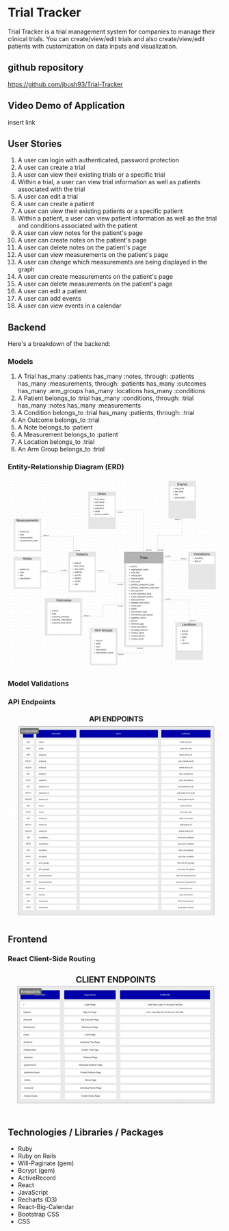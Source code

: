 # Trial Tracker

Trial Tracker is a trial management system for companies to manage their clinical trials. You can create/view/edit trials and also create/view/edit patients with customization on data inputs and visualization. 

## github repository
https://github.com/jbush93/Trial-Tracker

## Video Demo of Application
insert link

## User Stories
1. A user can login with authenticated, password protection
2. A user can create a trial
3. A user can view their existing trials or a specific trial
4. Within a trial, a user can view trial information as well as patients associated with the trial
5. A user can edit a trial
6. A user can create a patient
7. A user can view their existing patients or a specific patient
8. Within a patient, a user can view patient information as well as the trial and conditions associated with the patient
9. A user can view notes for the patient's page
10. A user can create notes on the patient's page
11. A user can delete notes on the patient's page
12. A user can view measurements on the patient's page
13. A user can change which measurements are being displayed in the graph
14. A user can create measurements on the patient's page
15. A user can delete measurements on the patient's page
16. A user can edit a patient
17. A user can add events
18. A user can view events in a calendar

## Backend
Here's a breakdown of the backend:
### Models
1. A Trial 
    has_many :patients 
    has_many :notes, through: :patients 
    has_many :measurements, through: :patients
    has_many :outcomes 
    has_many :arm_groups 
    has_many :locations 
    has_many :conditions
2. A Patient
    belongs_to :trial 
    has_many :conditions, through: :trial 
    has_many :notes
    has_many :measurements
3. A Condition
    belongs_to :trial 
    has_many :patients, through: :trial
4. An Outcome
    belongs_to :trial
5. A Note
    belongs_to :patient
6. A Measurement
    belongs_to :patient 
8. A Location
    belongs_to :trial 
10. An Arm Group
    belongs_to :trial
### Entity-Relationship Diagram (ERD)
<img src="trial-tracker-schema.jpg">

### Model Validations

### API Endpoints
<img src="trial-tracker-api-endpoints.jpg">

## Frontend
### React Client-Side Routing
<img src="trial-tracker-client-endpoints.jpg">


## Technologies / Libraries / Packages
* Ruby
* Ruby on Rails
* Will-Paginate (gem)
* Bcrypt (gem)
* ActiveRecord
* React
* JavaScript
* Recharts (D3)
* React-Big-Calendar
* Bootstrap CSS
* CSS

